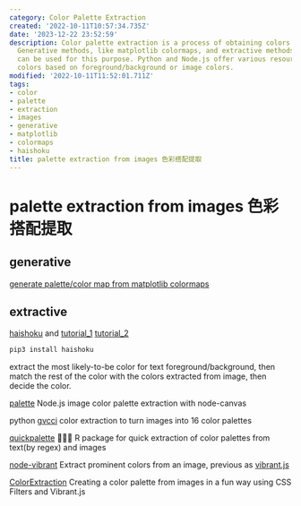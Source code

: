 ```yaml
---
category: Color Palette Extraction
created: '2022-10-11T10:57:34.735Z'
date: '2023-12-22 23:52:59'
description: Color palette extraction is a process of obtaining colors from images.
  Generative methods, like matplotlib colormaps, and extractive methods, such as haishoku,
  can be used for this purpose. Python and Node.js offer various resources to decide
  colors based on foreground/background or image colors.
modified: '2022-10-11T11:52:01.711Z'
tags:
- color
- palette
- extraction
- images
- generative
- matplotlib
- colormaps
- haishoku
title: palette extraction from images 色彩搭配提取
---
```


# palette extraction from images 色彩搭配提取

## generative

[generate palette/color map from matplotlib colormaps](https://blog.csdn.net/Bit_Coders/article/details/121383126)

## extractive

[haishoku](https://github.com/LanceGin/haishoku) and [tutorial_1](https://zhuanlan.zhihu.com/p/452802876) [tutorial_2](https://zhuanlan.zhihu.com/p/421595862)

```bash
pip3 install haishoku
```

extract the most likely-to-be color for text foreground/background, then match the rest of the color with the colors extracted from image, then decide the color.

[palette](https://github.com/tj/palette) Node.js image color palette extraction with node-canvas

python [gvcci](https://github.com/FabriceCastel/gvcci) color extraction to turn images into 16 color palettes

[quickpalette](https://github.com/EmilHvitfeldt/quickpalette) 🏃‍♀️🎨 R package for quick extraction of color palettes from text(by regex) and images

[node-vibrant](https://github.com/Vibrant-Colors/node-vibrant) Extract prominent colors from an image, previous as [vibrant.js](https://github.com/jariz/vibrant.js)

[ColorExtraction](https://github.com/codrops/ColorExtraction) Creating a color palette from images in a fun way using CSS Filters and Vibrant.js
